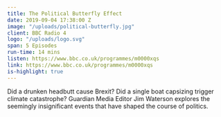 ```yaml
---
title: The Political Butterfly Effect
date: 2019-09-04 17:38:00 Z
image: "/uploads/political-butterfly.jpg"
client: BBC Radio 4
logo: "/uploads/logo.svg"
span: 5 Episodes
run-time: 14 mins
listen: https://www.bbc.co.uk/programmes/m0000xqs
link: https://www.bbc.co.uk/programmes/m0000xqs
is-highlight: true
---
```


Did a drunken headbutt cause Brexit? Did a single boat capsizing trigger climate catastrophe? Guardian Media Editor Jim Waterson explores the seemingly insignificant events that have shaped the course of politics.